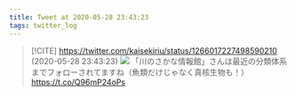 ```yaml
---
title: Tweet at 2020-05-28 23:43:23
tags: twitter_log
---
```


> [!CITE] https://twitter.com/kaisekiriu/status/1266017227498590210 (2020-05-28 23:43:23)
> ![](https://twitter.com/kaisekiriu/status/1266017227498590210)
> 「川のさかな情報館」さんは最近の分類体系までフォローされてますね（魚類だけじゃなく真核生物も！）
> https://t.co/Q96mP24oPs
